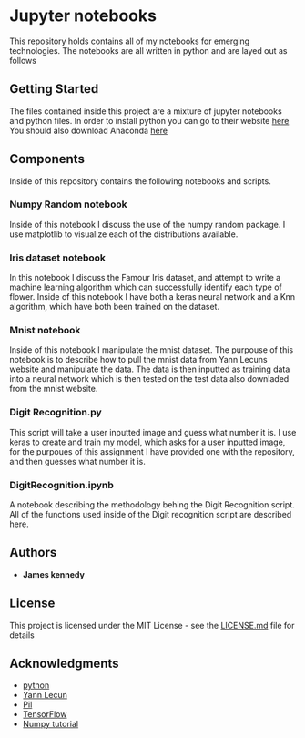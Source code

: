# Jupyter notebooks

This repository holds contains all of my notebooks for emerging technologies. The notebooks are all written in python and are layed out as follows

## Getting Started

The files contained inside this project are a mixture of jupyter notebooks and python files.
In order to install python you can go to their website [here](https://www.python.org/downloads/)<br>
You should also download Anaconda [here](https://www.anaconda.com/download/)

## Components
Inside of this repository contains the following notebooks and scripts.
### Numpy Random notebook
Inside of this notebook I discuss the use of the numpy random package. I use matplotlib to visualize each of the distributions available.
### Iris dataset notebook
In this notebook I discuss the Famour Iris dataset, and attempt to write a machine learning algorithm which can successfully identify 
each type of flower. Inside of this notebook I have both a keras neural network and a Knn algorithm, which have both been trained on the dataset.
### Mnist notebook
Inside of this notebook I manipulate the mnist dataset. The purpouse of this notebook is to describe how to pull the mnist data from Yann Lecuns website 
and manipulate the data. The data is then inputted as training data into a neural network which is then tested on the test data also downladed from the mnist website.
### Digit Recognition.py
This script will take a user inputted image and guess what number it is. I use keras to create and train my model, which asks for a user inputted image,
for the purpoues of this assignment I have provided one with the repository, and then guesses what number it is.
### DigitRecognition.ipynb
A notebook describing the methodology behing the Digit Recognition script. All of the functions used inside of the Digit recognition script are 
described here.

## Authors

* **James kennedy** 



## License

This project is licensed under the MIT License - see the [LICENSE.md](LICENSE.md) file for details

## Acknowledgments

* [python](https://docs.python.org/3/)
* [Yann Lecun](http://yann.lecun.com/exdb/mnist/)
* [Pil](https://pillow.readthedocs.io/en/5.3.x/)
* [TensorFlow](https://www.tensorflow.org/api_docs/)
* [Numpy tutorial](https://docs.scipy.org/doc/numpy-1.15.1/user/quickstart.html)
